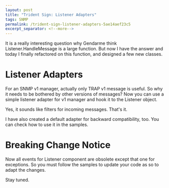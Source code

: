 ```yaml
---
layout: post
title: "Trident Sign: Listener Adapters"
tags: SNMP
permalink: /trident-sign-listener-adapters-5ae14aef23c5
excerpt_separator: <!--more-->
---
```

It is a really interesting question why Gendarme think Listener.HandleMessage is a large function. But now I have the answer and today I finally refactored on this function, and designed a few new classes.
<!--more-->

# Listener Adapters
For an SNMP v1 manager, actually only TRAP v1 message is useful. So why it needs to be bothered by other versions of messages? Now you can use a simple listener adapter for v1 manager and hook it to the Listener object.

Yes, it sounds like filters for incoming messages. That's it.

I have also created a default adapter for backward compatibility, too. You can check how to use it in the samples.

# Breaking Change Notice

Now all events for Listener component are obsolete except that one for exceptions. So you must follow the samples to update your code as so to adapt the changes.

Stay tuned.
